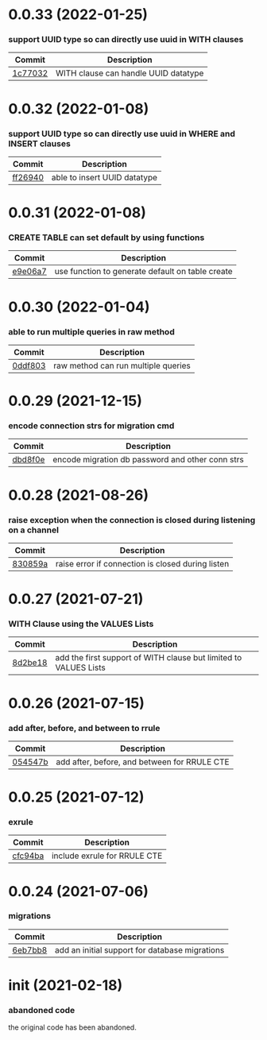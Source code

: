 <a name="0.0.33"></a>
# 0.0.33 (2022-01-25)
### support UUID type so can directly use uuid in WITH clauses
| Commit | Description |
| -- | -- |
| [1c77032](https://github.com/bluerelay/windyquery/commit/1c77032bed6d4ea60b98d1775f5f9f154814911f) | WITH clause can handle UUID datatype |

<a name="0.0.32"></a>
# 0.0.32 (2022-01-08)
### support UUID type so can directly use uuid in WHERE and INSERT clauses
| Commit | Description |
| -- | -- |
| [ff26940](https://github.com/bluerelay/windyquery/commit/ff269403aa946f393b378d605b4a19e843d1a9de) | able to insert UUID datatype |

<a name="0.0.31"></a>
# 0.0.31 (2022-01-08)
### CREATE TABLE can set default by using functions
| Commit | Description |
| -- | -- |
| [e9e06a7](https://github.com/bluerelay/windyquery/commit/e9e06a7b503f3adfc40bd524eca4e37a4615c789) | use function to generate default on table create |

<a name="0.0.30"></a>
# 0.0.30 (2022-01-04)
### able to run multiple queries in raw method
| Commit | Description |
| -- | -- |
| [0ddf803](https://github.com/bluerelay/windyquery/commit/0ddf8035327e982846d2e7b5b9d360749d6fe3e1) | raw method can run multiple queries |

<a name="0.0.29"></a>
# 0.0.29 (2021-12-15)
### encode connection strs for migration cmd
| Commit | Description |
| -- | -- |
| [dbd8f0e](https://github.com/bluerelay/windyquery/commit/dbd8f0ea4be4fdb0af4008c95501814ee4a6c522) | encode migration db password and other conn strs |

<a name="0.0.28"></a>
# 0.0.28 (2021-08-26)
### raise exception when the connection is closed during listening on a channel
| Commit | Description |
| -- | -- |
| [830859a](https://github.com/bluerelay/windyquery/commit/830859a0d23207717a75b73737c48b25ddd8e1f9) | raise error if connection is closed during listen |

<a name="0.0.27"></a>
# 0.0.27 (2021-07-21)
### WITH Clause using the VALUES Lists
| Commit | Description |
| -- | -- |
| [8d2be18](https://github.com/bluerelay/windyquery/commit/8d2be18d2bf0d2d89a36746ae05d1ec2e67e375b) | add the first support of WITH clause but limited to VALUES Lists |

<a name="0.0.26"></a>
# 0.0.26 (2021-07-15)
### add after, before, and between to rrule
| Commit | Description |
| -- | -- |
| [054547b](https://github.com/bluerelay/windyquery/commit/054547bbf5ac81b96ec152bde8942bed45415187) | add after, before, and between for RRULE CTE |

<a name="0.0.25"></a>
# 0.0.25 (2021-07-12)
### exrule
| Commit | Description |
| -- | -- |
| [cfc94ba](https://github.com/bluerelay/windyquery/commit/cfc94babd8b4a44f03316680d96e0cd257c81963) | include exrule for RRULE CTE |

<a name="0.0.24"></a>
# 0.0.24 (2021-07-06)
### migrations
| Commit | Description |
| -- | -- |
| [6eb7bb8](https://github.com/bluerelay/windyquery/commit/6eb7bb8690d9c610d5cae1fe163a3f3aefe67607) | add an initial support for database migrations |

<a name="init"></a>
# init (2021-02-18)
### abandoned code
the original code has been abandoned.